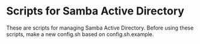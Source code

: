 # Scripts for Samba Active Directory

These are scripts for managing Samba Active Directory. Before using these scripts, make a new config.sh based on config.sh.example.
